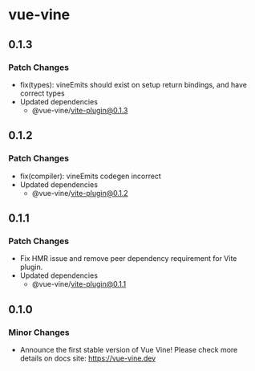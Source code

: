 # vue-vine

## 0.1.3

### Patch Changes

- fix(types): vineEmits should exist on setup return bindings, and have correct types
- Updated dependencies
  - @vue-vine/vite-plugin@0.1.3

## 0.1.2

### Patch Changes

- fix(compiler): vineEmits codegen incorrect
- Updated dependencies
  - @vue-vine/vite-plugin@0.1.2

## 0.1.1

### Patch Changes

- Fix HMR issue and remove peer dependency requirement for Vite plugin.
- Updated dependencies
  - @vue-vine/vite-plugin@0.1.1

## 0.1.0

### Minor Changes

- Announce the first stable version of Vue Vine! Please check more details on docs site: https://vue-vine.dev
